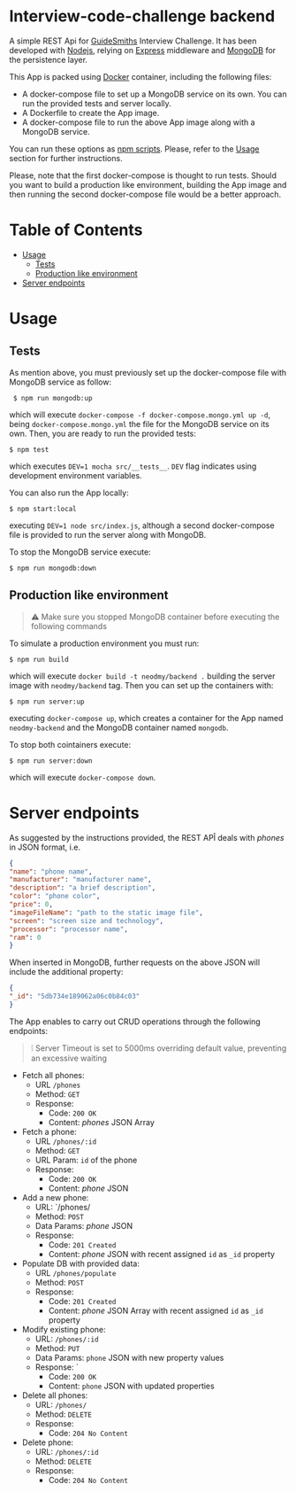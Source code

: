# Interview-code-challenge backend

A simple REST Api for [GuideSmiths](https://www.guidesmiths.com/) Interview Challenge. It has been developed with [Nodejs](https://nodejs.org), relying on [Express](https://expressjs.com) middleware and [MongoDB](https://www.mongodb.com) for the persistence layer.

This App is packed using [Docker](https://www.docker.com/) container, including the following files:
- A docker-compose file to set up a MongoDB service on its own. You can run the provided tests and server locally.
- A Dockerfile to create the App image.
- A docker-compose file to run the above App image along with a MongoDB service.

You can run these options as [npm scripts](https://docs.npmjs.com/misc/scripts). Please, refer to the [Usage](#usage) section for further instructions.

Please, note that the first docker-compose is thought to run tests. Should you want to build a production like environment, building the App image and then running the second docker-compose file would be a better approach.

# Table of Contents
- [Usage](#usage)
	- [Tests](#tests)
	- [Production like environment](#production-like-environment)
- [Server endpoints](#server-endpoints)


# Usage
## Tests
As mention above, you must previously set up the docker-compose file with MongoDB service as follow:

```
 $ npm run mongodb:up
```
which will execute `docker-compose -f docker-compose.mongo.yml up -d`, being `docker-compose.mongo.yml` the file for the MongoDB service on its own. Then, you are ready to run the provided tests:
```
$ npm test
```
which executes `DEV=1 mocha src/__tests__`. `DEV` flag indicates using development environment variables.

You can also run the App locally:
```
$ npm start:local
```
executing `DEV=1 node src/index.js`, although a second docker-compose file is provided to run the server along with MongoDB.

To stop the MongoDB service execute:
```
$ npm run mongodb:down
```

## Production like environment


> :warning: Make sure you stopped MongoDB container before executing the following commands


To simulate a production environment you must run:
```
$ npm run build
```
which will execute `docker build -t neodmy/backend .` building the server image with `neodmy/backend` tag. Then you can set up the containers with:

```
$ npm run server:up
```
executing `docker-compose up`, which creates a container for the App named `neodmy-backend` and the MongoDB container named `mongodb`.

To stop both cointainers execute:
```
$ npm run server:down
```
which will execute `docker-compose down`.

# Server endpoints

As suggested by the instructions provided, the REST APÎ deals with *phones* in JSON format, i.e.
```JSON
{
"name": "phone name",
"manufacturer": "manufacturer name",
"description": "a brief description",
"color": "phone color",
"price": 0,
"imageFileName": "path to the static image file",
"screen": "screen size and technology",
"processor": "processor name",
"ram": 0
}
```
When inserted in MongoDB, further requests on the above JSON will include the additional property:
```JSON
{
"_id": "5db734e189062a06c0b84c03"
}
```
The App enables to carry out CRUD operations through the following endpoints:

> :grey_exclamation: Server Timeout is set to 5000ms overriding default value, preventing an excessive waiting

- Fetch all phones:
	- URL `/phones`
	- Method: `GET`
	- Response: 
		- Code: `200 OK`
		- Content: *phones* JSON Array
 - Fetch a phone:
	- URL `/phones/:id`
	- Method: `GET`
	- URL Param: `id` of the phone
	- Response:
		- Code: `200 OK`
		- Content: *phone* JSON
- Add a new phone:
	- URL: `/phones/
	- Method: `POST`
	- Data Params: *phone* JSON
	- Response:
		- Code: `201 Created`
		- Content: *phone* JSON with recent assigned `id` as `_id` property
- Populate DB with provided data:
	- URL `/phones/populate`
	- Method: `POST`
	- Response:
		- Code: `201 Created`
		- Content: *phone* JSON Array with recent assigned `id` as `_id` property
- Modify existing phone:
	- URL: `/phones/:id`
	- Method: `PUT`
	- Data Params: `phone` JSON with new property values
	- Response: `
		- Code: `200 OK`
		- Content: `phone` JSON with updated properties
- Delete all phones:
	- URL: `/phones/`
	- Method: `DELETE`
	- Response:
		- Code: `204 No Content`
- Delete phone:
	- URL: `/phones/:id`
	- Method: `DELETE`
	- Response:
		- Code: `204 No Content`
